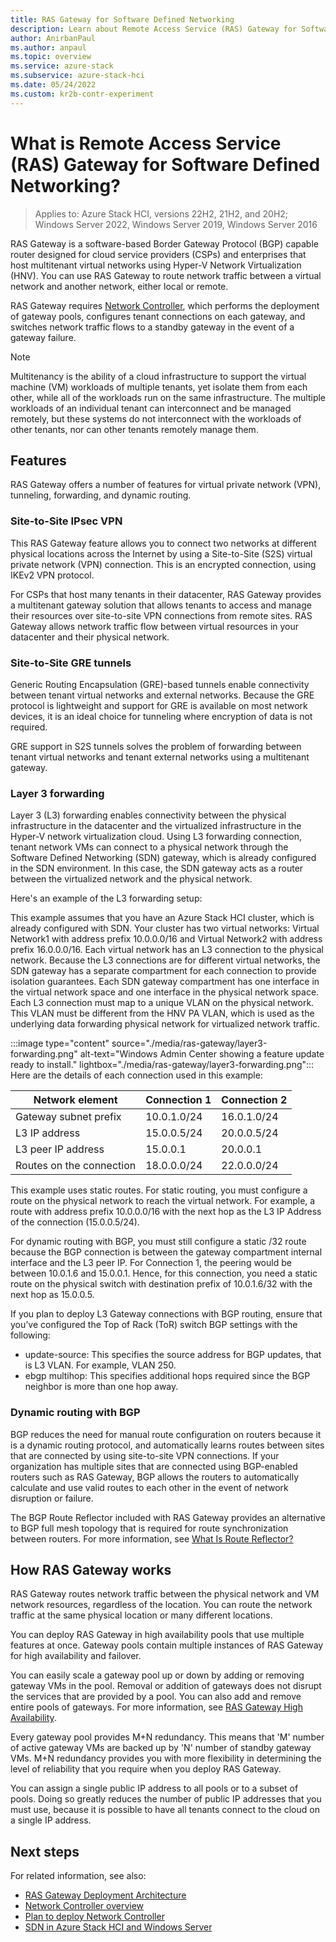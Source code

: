 ```yaml
---
title: RAS Gateway for Software Defined Networking
description: Learn about Remote Access Service (RAS) Gateway for Software Defined Networking in Azure Stack HCI and Windows Server.
author: AnirbanPaul
ms.author: anpaul
ms.topic: overview
ms.service: azure-stack
ms.subservice: azure-stack-hci
ms.date: 05/24/2022
ms.custom: kr2b-contr-experiment
---
```

# What is Remote Access Service (RAS) Gateway for Software Defined Networking?

> Applies to: Azure Stack HCI, versions 22H2, 21H2, and 20H2; Windows Server 2022, Windows Server 2019, Windows Server 2016

RAS Gateway is a software-based Border Gateway Protocol (BGP) capable router designed for cloud service providers (CSPs) and enterprises that host multitenant virtual networks using Hyper-V Network Virtualization (HNV). You can use RAS Gateway to route network traffic between a virtual network and another network, either local or remote.

RAS Gateway requires [Network Controller](network-controller-overview.md), which performs the deployment of gateway pools, configures tenant connections on each gateway, and switches network traffic flows to a standby gateway in the event of a gateway failure.

  > [!NOTE]
  > Multitenancy is the ability of a cloud infrastructure to support the virtual machine (VM) workloads of multiple tenants, yet isolate them from each other, while all of the workloads run on the same infrastructure. The multiple workloads of an individual tenant can interconnect and be managed remotely, but these systems do not interconnect with the workloads of other tenants, nor can other tenants remotely manage them.

## Features

RAS Gateway offers a number of features for virtual private network (VPN), tunneling, forwarding, and dynamic routing.

### Site-to-Site IPsec VPN

This RAS Gateway feature allows you to connect two networks at different physical locations across the Internet by using a Site-to-Site (S2S) virtual private network (VPN) connection. This is an encrypted connection, using IKEv2 VPN protocol.

For CSPs that host many tenants in their datacenter, RAS Gateway provides a multitenant gateway solution that allows tenants to access and manage their resources over site-to-site VPN connections from remote sites. RAS Gateway allows network traffic flow between virtual resources in your datacenter and their physical network.

### Site-to-Site GRE tunnels

Generic Routing Encapsulation (GRE)-based tunnels enable connectivity between tenant virtual networks and external networks. Because the GRE protocol is lightweight and support for GRE is available on most network devices, it is an ideal choice for tunneling where encryption of data is not required.

GRE support in S2S tunnels solves the problem of forwarding between tenant virtual networks and tenant external networks using a multitenant gateway.

### Layer 3 forwarding

Layer 3 (L3) forwarding enables connectivity between the physical infrastructure in the datacenter and the virtualized infrastructure in the Hyper-V network virtualization cloud. Using L3 forwarding connection, tenant network VMs can connect to a physical network through the Software Defined Networking (SDN) gateway, which is already configured in the SDN environment. In this case, the SDN gateway acts as a router between the virtualized network and the physical network.

Here's an example of the L3 forwarding setup:

This example assumes that you have an Azure Stack HCI cluster, which is already configured with SDN. Your cluster has two virtual networks: Virtual Network1 with address prefix 10.0.0.0/16 and Virtual Network2 with address prefix 16.0.0.0/16. Each virtual network has an L3 connection to the physical network. Because the L3 connections are for different virtual networks, the SDN gateway has a separate compartment for each connection to provide isolation guarantees. Each SDN gateway compartment has one interface in the virtual network space and one interface in the physical network space. Each L3 connection must map to a unique VLAN on the physical network. This VLAN must be different from the HNV PA VLAN, which is used as the underlying data forwarding physical network for virtualized network traffic.

  :::image type="content" source="./media/ras-gateway/layer3-forwarding.png" alt-text="Windows Admin Center showing a feature update ready to install." lightbox="./media/ras-gateway/layer3-forwarding.png":::
Here are the details of each connection used in this example:

| Network element          | Connection 1 | Connection 2 |
|--------------------------|--------------|--------------|
| Gateway subnet prefix    | 10.0.1.0/24  | 16.0.1.0/24  |
| L3 IP address            | 15.0.0.5/24  | 20.0.0.5/24  |
| L3 peer IP address       | 15.0.0.1     | 20.0.0.1     |
| Routes on the connection | 18.0.0.0/24  | 22.0.0.0/24  |

This example uses static routes. For static routing, you must configure a route on the physical network to reach the virtual network. For example, a route with address prefix 10.0.0.0/16 with the next hop as the L3 IP Address of the connection (15.0.0.5/24).

For dynamic routing with BGP, you must still configure a static /32 route because the BGP connection is between the gateway compartment internal interface and the L3 peer IP. For Connection 1, the peering would be between 10.0.1.6 and 15.0.0.1. Hence, for this connection, you need a static route on the physical switch with destination prefix of 10.0.1.6/32 with the next hop as 15.0.0.5.

If you plan to deploy L3 Gateway connections with BGP routing, ensure that you’ve configured the Top of Rack (ToR) switch BGP settings with the following:

- update-source: This specifies the source address for BGP updates, that is L3 VLAN. For example, VLAN 250.
- ebgp multihop: This specifies additional hops required since the BGP neighbor is more than one hop away.

### Dynamic routing with BGP

BGP reduces the need for manual route configuration on routers because it is a dynamic routing protocol, and automatically learns routes between sites that are connected by using site-to-site VPN connections. If your organization has multiple sites that are connected using BGP-enabled routers such as RAS Gateway, BGP allows the routers to automatically calculate and use valid routes to each other in the event of network disruption or failure.

The BGP Route Reflector included with RAS Gateway provides an alternative to BGP full mesh topology that is required for route synchronization between routers. For more information, see [What Is Route Reflector?](route-reflector-overview.md)

## How RAS Gateway works

RAS Gateway routes network traffic between the physical network and VM network resources, regardless of the location. You can route the network traffic at the same physical location or many different locations.

You can deploy RAS Gateway in high availability pools that use multiple features at once. Gateway pools contain multiple instances of RAS Gateway for high availability and failover.

You can easily scale a gateway pool up or down by adding or removing gateway VMs in the pool. Removal or addition of gateways does not disrupt the services that are provided by a pool. You can also add and remove entire pools of gateways. For more information, see [RAS Gateway High Availability](/windows-server/networking/sdn/technologies/network-function-virtualization/ras-gateway-high-availability).

Every gateway pool provides M+N redundancy. This means that 'M' number of active gateway VMs are backed up by 'N' number of standby gateway VMs. M+N redundancy provides you with more flexibility in determining the level of reliability that you require when you deploy RAS Gateway.

You can assign a single public IP address to all pools or to a subset of pools. Doing so greatly reduces the number of public IP addresses that you must use, because it is possible to have all tenants connect to the cloud on a single IP address.

## Next steps

For related information, see also:

- [RAS Gateway Deployment Architecture](/windows-server/networking/sdn/technologies/network-function-virtualization/ras-gateway-deployment-architecture)
- [Network Controller overview](network-controller-overview.md)
- [Plan to deploy Network Controller](network-controller.md)
- [SDN in Azure Stack HCI and Windows Server](software-defined-networking.md)
